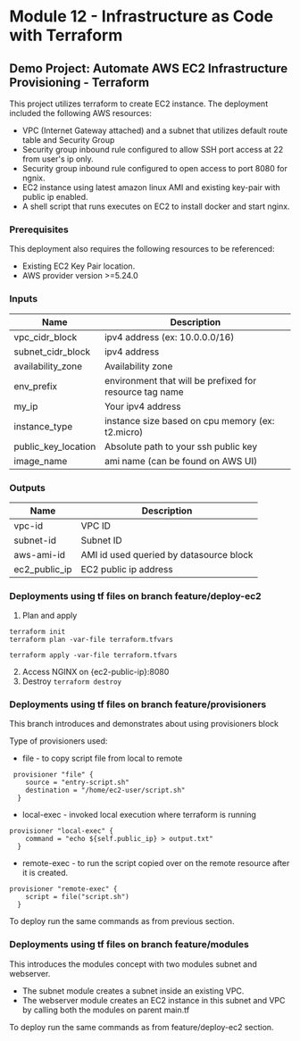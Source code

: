 # Module 12 - Infrastructure as Code with Terraform

## Demo Project: Automate AWS EC2 Infrastructure Provisioning - Terraform

This project utilizes terraform to create EC2 instance. The deployment included the following AWS  resources:

+ VPC (Internet Gateway attached) and a subnet that utilizes default route table and Security Group
+ Security group inbound rule configured to allow SSH port access at 22 from user's ip only.
+ Security group inbound rule configured to open access to port 8080 for ngnix.
+ EC2 instance using latest amazon linux AMI and existing key-pair with public ip enabled.
+ A shell script that runs executes on EC2 to install docker and start nginx.

### Prerequisites

This deployment also requires the following resources to be referenced:

+ Existing EC2 Key Pair location.
+ AWS provider version >=5.24.0

### Inputs

| Name                | Description                                             |
|---------------------|---------------------------------------------------------|
| vpc_cidr_block      | ipv4 address (ex: 10.0.0.0/16)                          |
| subnet_cidr_block   | ipv4 address                                            |
| availability_zone   | Availability zone                                       |
| env_prefix          | environment that will be prefixed for resource tag name |
| my_ip               | Your ipv4 address                                       |
| instance_type       | instance size based on cpu memory (ex: t2.micro)        |
| public_key_location | Absolute path to your ssh public key                    |
| image_name          | ami name (can be found on AWS UI)                       |

### Outputs

| Name               | Description                             |
|--------------------|-----------------------------------------|
| vpc-id             | VPC ID                                  |
| subnet-id          | Subnet ID                               |
| aws-ami-id         | AMI id used queried by datasource block |
| ec2_public_ip      | EC2 public ip address                   |

### Deployments using tf files on branch feature/deploy-ec2

1. Plan and apply 
```
terraform init
terraform plan -var-file terraform.tfvars

terraform apply -var-file terraform.tfvars
```
2. Access NGINX on {ec2-public-ip}:8080
3. Destroy ```terraform destroy```

### Deployments using tf files on branch feature/provisioners

This branch introduces and demonstrates about using provisioners block

Type of provisioners used:

+ file - to copy script file from local to remote
```
 provisioner "file" {
    source = "entry-script.sh"
    destination = "/home/ec2-user/script.sh"
  }
```
+ local-exec - invoked local execution where terraform is running
```
provisioner "local-exec" {
    command = "echo ${self.public_ip} > output.txt"
  }
```
+ remote-exec - to run the script copied over on the remote resource after it is created.
```
provisioner "remote-exec" {
    script = file("script.sh")
  }
```
To deploy run the same commands as from previous section.

### Deployments using tf files on branch feature/modules

This introduces the modules concept with two modules subnet and webserver.
+ The subnet module creates a subnet inside an existing VPC.
+ The webserver module creates an EC2 instance in this subnet and VPC by calling both the modules on parent main.tf

To deploy run the same commands as from feature/deploy-ec2 section.